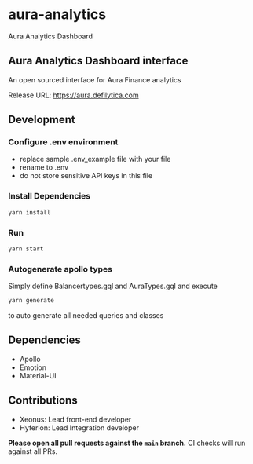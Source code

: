 # aura-analytics
Aura Analytics Dashboard

## Aura Analytics Dashboard interface

An open sourced interface for Aura Finance analytics


Release URL: https://aura.defilytica.com

## Development

### Configure .env environment
- replace sample .env_example file with your file
- rename to .env
- do not store sensitive API keys in this file

### Install Dependencies

```bash
yarn install
```

### Run

```bash
yarn start
```

### Autogenerate apollo types

Simply define Balancertypes.gql and AuraTypes.gql and execute

```bash
yarn generate
```

to auto generate all needed queries and classes

## Dependencies
- Apollo
- Emotion
- Material-UI

## Contributions
- Xeonus: Lead front-end developer
- Hyferion: Lead Integration developer

**Please open all pull requests against the `main` branch.**
CI checks will run against all PRs.